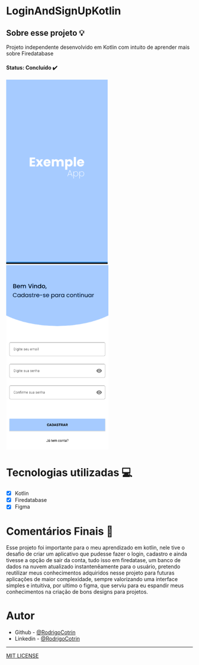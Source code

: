# LoginAndSignUpKotlin

## Sobre esse projeto 💡


Projeto independente desenvolvido em Kotlin com intuito de aprender mais sobre Firedatabase

#### <strong>Status: </strong>Concluído ✔️

![ImagemProjeto](f1.png) ![ImagemProjeto](f3.png)  

# Tecnologias utilizadas 💻
- [X] Kotlin
- [X] Firedatabase
- [X] Figma
# Comentários Finais 🎂

Esse projeto foi importante para o meu aprendizado em kotlin, nele tive o desafio de criar um aplicativo que pudesse fazer o login, cadastro e ainda tivesse a opção de sair da conta, tudo isso em firedatase, um banco de dados na nuvem atualizado instantenêamente para o usuário, pretendo reutilizar meus conhecimentos adquiridos nesse projeto para futuras aplicações de maior complexidade, sempre valorizando uma interface simples e intuitiva, por ultimo o figma, que serviu para eu espandir meus conhecimentos na criação de bons designs para projetos.

# Autor

- Github - [@RodrigoCotrin](https://github.com/RodrigoCotrin/)
- Linkedin - [@RodrigoCotrin](https://www.linkedin.com/in/rodrigocotrin/)

***
[MIT LICENSE](https://github.com/RodrigoCotrin/LoginAndSignUpKotlin/blob/main/LICENSE)
